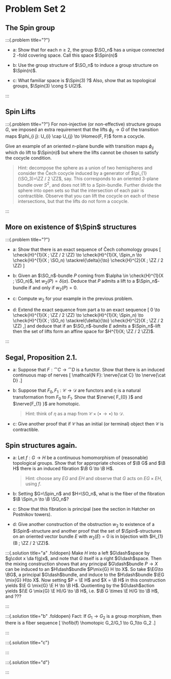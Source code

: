 # Problem Set 2

## The Spin group


:::{.problem title="?"}

- a: Show that for each $n \geq 2$, the group $\SO_n$ has a unique connected 2 -fold covering space. Call this space $\Spin(n)$

- b: Use the group structure of $\SO_n$ to induce a group structure on $\Spin(n)$.

- c: What familiar space is $\Spin(3) ?$ Also, show that as topological groups, $\Spin(3) \cong S U(2)$.

:::


## Spin Lifts

:::{.problem title="?"}
For non-injective (or non-effective) structure groups $G$, we imposed an extra requirement that the lifts $\phi_{i j} \to G$ of the transition maps $\phi_{i j}: U_{i} \cap U_{j} \to \Homeo(F, F)$ form a cocycle. 

Give an example of an oriented $n$-plane bundle with transition maps $\phi_{i j}$ which do lift to $\Spin(n)$ but where the lifts cannot be chosen to satisfy the cocycle condition. 

> Hint: decompose the sphere as a union of two hemispheres and consider the Čech cocycle induced by a generator of $\pi_{1}(\SO_3)=\ZZ / 2 \ZZ$, say. This corresponds to an oriented 3-plane bundle over $S^{2}$, and does not lift to a Spin-bundle. Further divide the sphere into open sets so that the intersection of each pair is contractible. Observe that you can lift the cocycle on each of these intersections, but that the lifts do not form a cocycle.


:::

## More on existence of $\Spin$ structures

:::{.problem title="?"}
- a:
Show that there is an exact sequence of Čech cohomology groups
\[
\check{H}^{1}(X ; \ZZ / 2 \ZZ) \to \check{H}^{1}(X, \Spin_n \to \check{H}^{1}(X ; \SO_n) \stackrel{\delta}{\to} \check{H}^{2}(X ; \ZZ / 2 \ZZ)
\]

- b:
Given an $\SO_n$-bundle $P$ coming from $\alpha \in \check{H}^{1}(X ; \SO_n)$, let $w_{2}(P)=\delta(\alpha)$. Deduce that $P$ admits a lift to a $\Spin_n$-bundle if and only if $w_{2}(P)=0$.

- c:
Compute $w_{2}$ for your example in the previous problem.

- d:
Extend the exact sequence from part a to an exact sequence
\[
0 \to \check{H}^{1}(X ; \ZZ / 2 \ZZ) \to \check{H}^{1}(X; \Spin_n) \to \check{H}^{1}(X ; \SO_n) \stackrel{\delta}{\to} \check{H}^{2}(X ; \ZZ / 2 \ZZ)
,\]
and deduce that if an $\SO_n$-bundle $E$ admits a $\Spin_n$-lift then the set of lifts form an affine space for $H^{1}(X; \ZZ / 2 \ZZ)$.

:::

## Segal, Proposition 2.1.

- a:
Suppose that $F: \cat{C} \to \cat{D}$ is a functor. Show that there is an induced continuous map of nerves
\[
\mathcal{N F}: \nerve{\cat C} \to \nerve{\cat D}
.\]

- b:
Suppose that $F_{0}, F_{1}: \mathscr{C} \to \mathscr{D}$ are functors and $\eta$ is a natural transformation from $F_{0}$ to $F_{1}$. Show that $\nerve{ F_{0} }$ and $\nerve{F_{1} }$ are homotopic. 

  > Hint: think of $\eta$ as a map from $\mathscr{C} \times(\bullet \to \bullet)$ to $\mathscr{D}$.

- c:
Give another proof that if $\mathscr{C}$ has an initial (or terminal) object then $\mathscr{C}$ is contractible.

## Spin structures again.

- a:
Let $f: G \to H$ be a continuous homomorphism of (reasonable) topological groups. Show that for appropriate choices of $\B G$ and $\B H$ there is an induced fibration $\B G \to \B H$. 

  > Hint: choose any $E G$ and $E H$ and observe that $G$ acts on $E G \times E H$, using $f$.

- b:
Setting $G=\Spin_n$ and $H=\SO_n$, what is the fiber of the fibration $\B \Spin_n \to \B \SO_n$?

- c:
Show that this fibration is principal (see the section in Hatcher on Postnikov towers).

- d:
Give another construction of the obstruction $w_{2}$ to existence of a $\Spin$-structure and another proof that the set of $\Spin$-structures on an oriented vector bundle $E$ with $w_{2}(E)=0$ is in bijection with $H_{1}(B ; \ZZ / 2 \ZZ)$.


:::{.solution title="a" .foldopen}
Make $H$ into a left $G\dash$space by $g\cdot x \da f(g)x$, and note that $G$ itself is a right $G\dash$space.
Then the mixing construction shows that any principal $G\dash$bundle $P\to X$ can be induced to an $H\dash$bundle $P\mix{G} H \to X$.
So take $\EG\to \BG$, a principal $G\dash$bundle, and induce to the $H\dash$bundle $\EG \mix{G} H\to X$.
Now setting $P = \E H$ and $X = \B H$ in this construction yields $\E G \mix{G} \E H \to \B H$.
Quotienting by the $G\dash$action yields $(\E G \mix{G} \E H)/G \to \B H$, i.e. $\B G \times \E H/G \to \B H$, and ???


:::


:::{.solution title="b" .foldopen}
Fact: If $G_1\to G_2$ is a group morphism, then there is a fiber sequence
\[
\hofib(f) \homotopic G_2/G_1 \to G_1\to G_2
.\]


:::


:::{.solution title="c"}

:::


:::{.solution title="d"}

:::
